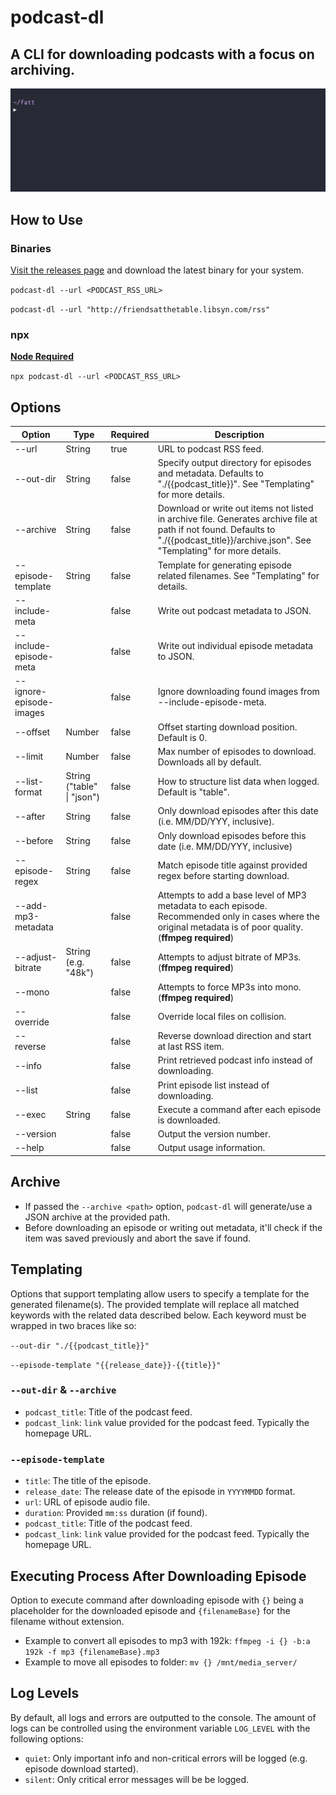 # podcast-dl

## A CLI for downloading podcasts with a focus on archiving.

![podcast-dl example gif](./docs/podcast-dl-example.gif)

## How to Use

### Binaries

[Visit the releases page](https://github.com/lightpohl/podcast-dl/releases) and download the latest binary for your system.

`podcast-dl --url <PODCAST_RSS_URL>`

`podcast-dl --url "http://friendsatthetable.libsyn.com/rss"`

### npx

**[Node Required](https://nodejs.org/en/)**

`npx podcast-dl --url <PODCAST_RSS_URL>`

## Options

| Option                  | Type                       | Required | Description                                                                                                                                                                             |
| ----------------------- | -------------------------- | -------- | --------------------------------------------------------------------------------------------------------------------------------------------------------------------------------------- |
| --url                   | String                     | true     | URL to podcast RSS feed.                                                                                                                                                                |
| --out-dir               | String                     | false    | Specify output directory for episodes and metadata. Defaults to "./{{podcast_title}}". See "Templating" for more details.                                                               |
| --archive               | String                     | false    | Download or write out items not listed in archive file. Generates archive file at path if not found. Defaults to "./{{podcast_title}}/archive.json". See "Templating" for more details. |
| --episode-template      | String                     | false    | Template for generating episode related filenames. See "Templating" for details.                                                                                                        |
| --include-meta          |                            | false    | Write out podcast metadata to JSON.                                                                                                                                                     |
| --include-episode-meta  |                            | false    | Write out individual episode metadata to JSON.                                                                                                                                          |
| --ignore-episode-images |                            | false    | Ignore downloading found images from --include-episode-meta.                                                                                                                            |
| --offset                | Number                     | false    | Offset starting download position. Default is 0.                                                                                                                                        |
| --limit                 | Number                     | false    | Max number of episodes to download. Downloads all by default.                                                                                                                           |
| --list-format           | String ("table" \| "json") | false    | How to structure list data when logged. Default is "table".                                                                                                                             |
| --after                 | String                     | false    | Only download episodes after this date (i.e. MM/DD/YYY, inclusive).                                                                                                                     |
| --before                | String                     | false    | Only download episodes before this date (i.e. MM/DD/YYY, inclusive)                                                                                                                     |
| --episode-regex         | String                     | false    | Match episode title against provided regex before starting download.                                                                                                                    |
| --add-mp3-metadata      |                            | false    | Attempts to add a base level of MP3 metadata to each episode. Recommended only in cases where the original metadata is of poor quality. (**ffmpeg required**)                           |
| --adjust-bitrate        | String (e.g. "48k")        | false    | Attempts to adjust bitrate of MP3s. (**ffmpeg required**)                                                                                                                               |
| --mono                  |                            | false    | Attempts to force MP3s into mono. (**ffmpeg required**)                                                                                                                                 |
| --override              |                            | false    | Override local files on collision.                                                                                                                                                      |
| --reverse               |                            | false    | Reverse download direction and start at last RSS item.                                                                                                                                  |
| --info                  |                            | false    | Print retrieved podcast info instead of downloading.                                                                                                                                    |
| --list                  |                            | false    | Print episode list instead of downloading.                                                                                                                                              |
| --exec                  | String                     | false    | Execute a command after each episode is downloaded.                                                                                                                                     |
| --version               |                            | false    | Output the version number.                                                                                                                                                              |
| --help                  |                            | false    | Output usage information.                                                                                                                                                               |

## Archive

- If passed the `--archive <path>` option, `podcast-dl` will generate/use a JSON archive at the provided path.
- Before downloading an episode or writing out metadata, it'll check if the item was saved previously and abort the save if found.

## Templating

Options that support templating allow users to specify a template for the generated filename(s). The provided template will replace all matched keywords with the related data described below. Each keyword must be wrapped in two braces like so:

`--out-dir "./{{podcast_title}}"`

`--episode-template "{{release_date}}-{{title}}"`

### `--out-dir` & `--archive`

- `podcast_title`: Title of the podcast feed.
- `podcast_link`: `link` value provided for the podcast feed. Typically the homepage URL.

### `--episode-template`

- `title`: The title of the episode.
- `release_date`: The release date of the episode in `YYYYMMDD` format.
- `url`: URL of episode audio file.
- `duration`: Provided `mm:ss` duration (if found).
- `podcast_title`: Title of the podcast feed.
- `podcast_link`: `link` value provided for the podcast feed. Typically the homepage URL.

## Executing Process After Downloading Episode

Option to execute command after downloading episode with `{}` being a placeholder for the downloaded episode and `{filenameBase}` for the filename without extension.

- Example to convert all episodes to mp3 with 192k: `ffmpeg -i {} -b:a 192k -f mp3 {filenameBase}.mp3`
- Example to move all episodes to folder: `mv {} /mnt/media_server/`

## Log Levels

By default, all logs and errors are outputted to the console. The amount of logs can be controlled using the environment variable `LOG_LEVEL` with the following options:

- `quiet`: Only important info and non-critical errors will be logged (e.g. episode download started).
- `silent`: Only critical error messages will be be logged.
